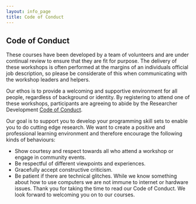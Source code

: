 ```yaml
---
layout: info_page
title: Code of Conduct
---
```


## Code of Conduct

These courses have been developed by a team of volunteers and are under continual review to ensure that they are fit for purpose. The delivery of these workshops is often performed at the margins of an individuals official job description, so please be considerate of this when communicating with the workshop leaders and helpers.

Our ethos is to provide a welcoming and supportive environment for all people, regardless of background or identity. By registering to attend one of these workshops,  participants are agreeing to abide by the Researcher Development [Code of Conduct](http://www.exeter.ac.uk/media/universityofexeter/doctoralcollege/researcherdevelopment/images/Code_of_conduct.pdf).

Our goal is to support you to develop your programming skill sets to enable you to do cutting edge research. We want to create a positive and professional learning environment and therefore encourage the following kinds of behaviours:

- Show courtesy and respect towards all who attend a workshop or engage in community events.
- Be respectful of different viewpoints and experiences.
- Gracefully accept constructive criticism.
- Be patient if there are technical glitches. While we know something about how to use computers we are not immune to internet or hardware issues.
Thank you for taking the time to read our Code of Conduct. We look forward to welcoming you on to our courses.
